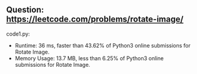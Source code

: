 ## Question: https://leetcode.com/problems/rotate-image/

code1.py:
* Runtime: 36 ms, faster than 43.62% of Python3 online submissions for Rotate Image.
* Memory Usage: 13.7 MB, less than 6.25% of Python3 online submissions for Rotate Image.